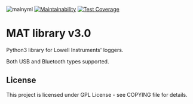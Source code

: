 
![mainyml](https://img.shields.io/github/actions/workflow/status/lowellinstruments/lowell-mat/main.yml?branch=v4)
[![Maintainability](https://api.codeclimate.com/v1/badges/9682c96337fbc3e1a730/maintainability)](https://codeclimate.com/github/LowellInstruments/lowell-mat/maintainability)
[![Test Coverage](https://api.codeclimate.com/v1/badges/9682c96337fbc3e1a730/test_coverage)](https://codeclimate.com/github/LowellInstruments/lowell-mat/test_coverage)

# MAT library v3.0

Python3 library for Lowell Instruments' loggers.

Both USB and Bluetooth types supported.

## License
This project is licensed under GPL License - see COPYING file for details.
